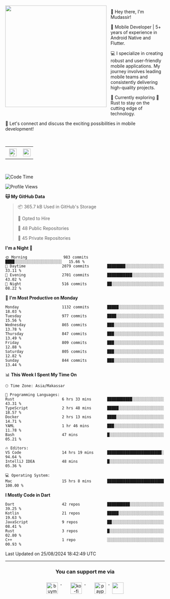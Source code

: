 <a href="https://lazycatlabs.com/" target="_blank">
<img 
  src="https://github-production-user-asset-6210df.s3.amazonaws.com/1531684/281783264-5b2e172d-feb8-40de-9846-a70379b758fb.png" 
  style="margin-top:20px;margin-right:13px;margin-bottom:20px"
  align="left" 
  height="320px"
/>
</a>
<br>
<p>
 👋 Hey there, I'm Mudassir!

🚀 Mobile Developer | 5+ years of experience in Android Native and Flutter.

💻 I specialize in creating robust and user-friendly mobile applications. My journey involves leading mobile teams and consistently delivering high-quality projects.

🌱 Currently exploring 🦀 Rust to stay on the cutting edge of technology.

🔗 Let's connect and discuss the exciting possibilities in mobile development!

<br>

<table style="border:none; border-collapse:collapse; cellspacing:0; cellpadding:0">
    <tr>
        <td>
           <a href="https://www.linkedin.com/in/lzyct/" target="_blank">
              <img src="https://github.com/ukieTux/ukieTux/blob/master/assets/linkedin.svg" alt="LinkedIn" style="vertical-align:top; margin:4px" height=24>
          </a>
        </td>
        <td>
           <a href = "https://www.upwork.com/freelancers/~01913209d41be922f1?viewMode=1">
              <img src="https://img.shields.io/badge/UpWork-6FDA44?logo=Upwork&logoColor=white" height=24/>
           </a>
        </td>
    </tr>
</table>

<br>

<!--START_SECTION:waka-->
![Code Time](http://img.shields.io/badge/Code%20Time-6%2C341%20hrs%2013%20mins-blue)

![Profile Views](http://img.shields.io/badge/Profile%20Views-0-blue)

**🐱 My GitHub Data** 

> 📦 365.7 kB Used in GitHub's Storage 
 > 
> 💼 Opted to Hire
 > 
> 📜 48 Public Repositories 
 > 
> 🔑 45 Private Repositories 
 > 
**I'm a Night 🦉** 

```text
🌞 Morning                983 commits         ████░░░░░░░░░░░░░░░░░░░░░   15.66 % 
🌆 Daytime                2079 commits        ████████░░░░░░░░░░░░░░░░░   33.11 % 
🌃 Evening                2701 commits        ███████████░░░░░░░░░░░░░░   43.02 % 
🌙 Night                  516 commits         ██░░░░░░░░░░░░░░░░░░░░░░░   08.22 % 
```
📅 **I'm Most Productive on Monday** 

```text
Monday                   1132 commits        █████░░░░░░░░░░░░░░░░░░░░   18.03 % 
Tuesday                  977 commits         ████░░░░░░░░░░░░░░░░░░░░░   15.56 % 
Wednesday                865 commits         ███░░░░░░░░░░░░░░░░░░░░░░   13.78 % 
Thursday                 847 commits         ███░░░░░░░░░░░░░░░░░░░░░░   13.49 % 
Friday                   809 commits         ███░░░░░░░░░░░░░░░░░░░░░░   12.88 % 
Saturday                 805 commits         ███░░░░░░░░░░░░░░░░░░░░░░   12.82 % 
Sunday                   844 commits         ███░░░░░░░░░░░░░░░░░░░░░░   13.44 % 
```


📊 **This Week I Spent My Time On** 

```text
🕑︎ Time Zone: Asia/Makassar

💬 Programming Languages: 
Rust                     6 hrs 33 mins       ███████████░░░░░░░░░░░░░░   43.31 % 
TypeScript               2 hrs 48 mins       █████░░░░░░░░░░░░░░░░░░░░   18.57 % 
Docker                   2 hrs 13 mins       ████░░░░░░░░░░░░░░░░░░░░░   14.71 % 
YAML                     1 hr 46 mins        ███░░░░░░░░░░░░░░░░░░░░░░   11.78 % 
Bash                     47 mins             █░░░░░░░░░░░░░░░░░░░░░░░░   05.21 % 

🔥 Editors: 
VS Code                  14 hrs 19 mins      ████████████████████████░   94.64 % 
IntelliJ IDEA            48 mins             █░░░░░░░░░░░░░░░░░░░░░░░░   05.36 % 

💻 Operating System: 
Mac                      15 hrs 8 mins       █████████████████████████   100.00 % 
```

**I Mostly Code in Dart** 

```text
Dart                     42 repos            ██████████░░░░░░░░░░░░░░░   39.25 % 
Kotlin                   21 repos            █████░░░░░░░░░░░░░░░░░░░░   19.63 % 
JavaScript               9 repos             ██░░░░░░░░░░░░░░░░░░░░░░░   08.41 % 
Rust                     3 repos             █░░░░░░░░░░░░░░░░░░░░░░░░   02.80 % 
C++                      1 repo              ░░░░░░░░░░░░░░░░░░░░░░░░░   00.93 % 
```




 Last Updated on 25/08/2024 18:42:49 UTC
<!--END_SECTION:waka-->



---
<h3 align="center">You can support me via</h3>
<p align="center">
  <a href="https://www.buymeacoffee.com/Lzyct" target="_blank">
    <img src="https://www.buymeacoffee.com/assets/img/guidelines/download-assets-sm-2.svg" alt="buymeacoffe" style="vertical-align:top; margin:8px" height="36">
  </a>&nbsp;&nbsp;&nbsp;&nbsp;
   <a href="https://ko-fi.com/Lzyct" target="_blank">
    <img src="https://help.ko-fi.com/system/photos/3604/0095/9793/logo_circle.png" alt="ko-fi" style="vertical-align:top; margin:8px" height="36">
  </a>&nbsp;&nbsp;&nbsp;&nbsp;
  <a href="https://paypal.me/ukieTux" target="_blank">
    <img src="https://blog.zoom.us/wp-content/uploads/2019/08/paypal.png" alt="paypal" style="vertical-align:top; margin:8px" height="36">
  </a>
  <a href="https://saweria.co/Lzyct" target="_blank">
   <img src="https://1.bp.blogspot.com/-7OuHSxaNk6A/X92QPg8L9kI/AAAAAAAAG0E/lUzKf_uuVP8jCqvXpA7juh_l-TfK2jnbwCLcBGAsYHQ/s16000/SAWERIA.webp" style="vertical-align:top; margin:8px" height="36">
  </a>
</p>
<br><br>
